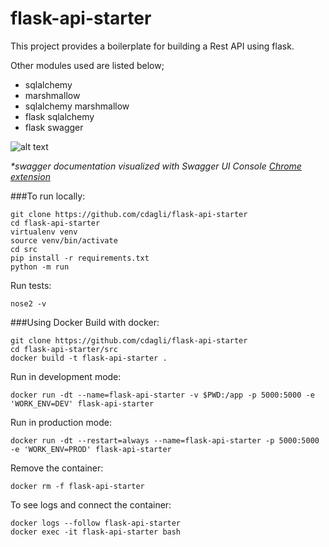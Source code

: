 # flask-api-starter

This project provides a boilerplate for building a Rest API using flask.

Other modules used are listed below; 
- sqlalchemy
- marshmallow
- sqlalchemy marshmallow
- flask sqlalchemy
- flask swagger

![alt text][screenshot]

[screenshot]: https://github.com/cdagli/flask-api-starter/blob/master/swagger.png
_*swagger documentation visualized with Swagger UI Console [Chrome extension](https://chrome.google.com/webstore/detail/swagger-ui-console/ljlmonadebogfjabhkppkoohjkjclfai)_

###To run locally:

```
git clone https://github.com/cdagli/flask-api-starter
cd flask-api-starter
virtualenv venv
source venv/bin/activate
cd src
pip install -r requirements.txt
python -m run 
```

Run tests:
```
nose2 -v
```

###Using Docker
Build with docker: 
```
git clone https://github.com/cdagli/flask-api-starter
cd flask-api-starter/src
docker build -t flask-api-starter .
```

Run in development mode: 
```
docker run -dt --name=flask-api-starter -v $PWD:/app -p 5000:5000 -e 'WORK_ENV=DEV' flask-api-starter
```

Run in production mode:
```
docker run -dt --restart=always --name=flask-api-starter -p 5000:5000 -e 'WORK_ENV=PROD' flask-api-starter
```

Remove the container:
```
docker rm -f flask-api-starter
```

To see logs and connect the container:
```
docker logs --follow flask-api-starter
docker exec -it flask-api-starter bash

```
